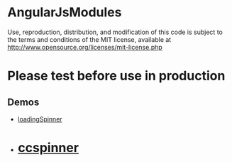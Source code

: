 AngularJsModules
===========
  
Use, reproduction, distribution, and modification of this code is subject to the terms and conditions of the MIT license, available at http://www.opensource.org/licenses/mit-license.php
 
<h1>Please test before use in production</h1>

<h2>Demos</h2>
<ul>
<li><a href="http://plnkr.co/Auyi3VYnhIXsjBtw6yJ5" alt="loadingSpinner">loadingSpinner</a></li>
<li><a href="https://plnkr.co/ZHFNKJswOlCHRfbjfbhZ" alt="ccspinner"><h1>ccspinner</a></li>
</ul>

